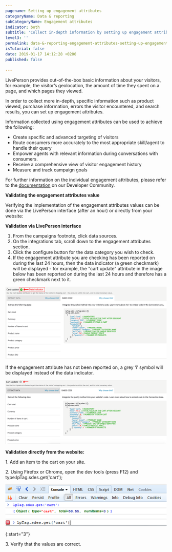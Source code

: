 ```yaml
---
pagename: Setting up engagement attributes
categoryName: Data & reporting
subCategoryName: Engagement attributes
indicator: both
subtitle: 'Collect in-depth information by setting up engagement attributes '
level3: ''
permalink: data-&-reporting-engagement-attributes-setting-up-engagement-attributes.html
isTutorial: false
date: 2019-01-17 14:12:28 +0200
published: false

---
```

LivePerson provides out-of-the-box basic information about your visitors, for example, the visitor’s geolocation, the amount of time they spent on a page, and which pages they viewed.

In order to collect more in-depth, specific information such as product viewed, purchase information, errors the visitor encountered, and search results, you can set up engagement attributes.

Information collected using engagement attributes can be used to achieve the following:

* Create specific and advanced targeting of visitors
* Route consumers more accurately to the most appropriate skill/agent to handle their query
* Empower agents with relevant information during conversations with consumers.
* Receive a comprehensive view of visitor engagement history
* Measure and track campaign goals

For further information on the individual engagement attributes, please refer to the [documentation](https://developers.liveperson.com/engagement-attributes-overview.html) on our Developer Community.

**Validating the engagement attributes value**

Verifying the implementation of the engagement attributes values can be done via the LivePerson interface (after an hour) or directly from your website:

**Validation via LivePerson interface**

1. From the campaigns footnote, click data sources.
2. On the integrations tab, scroll down to the engagement attributes section.
3. Click the configure button for the data category you wish to check.
4. If the engagement attribute you are checking has been reported on during the last 24 hours, then the data indicator (a green checkmark) will be displayed - for example, the "cart update" attribute in the image below has been reported on during the last 24 hours and therefore has a green checkmark next to it.

![](/img/ea1.png)

If the engagement attribute has not been reported on, a grey ‘i’ symbol will be displayed instead of the data indicator.

![](/img/ea2.png)

**Validation directly from the website:**

1\. Add an item to the cart on your site.

2\. Using Firefox or Chrome, open the dev tools (press F12) and type:lpTag.sdes.get('cart');

![](/img/ea3.png)

{:start="3"}

3\. Verify that the values are correct.